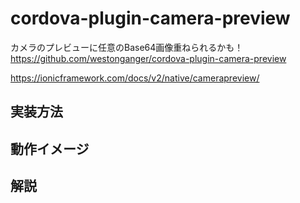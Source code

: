 
# cordova-plugin-camera-preview
カメラのプレビューに任意のBase64画像重ねられるかも！
https://github.com/westonganger/cordova-plugin-camera-preview

https://ionicframework.com/docs/v2/native/camerapreview/

## 実装方法



## 動作イメージ



## 解説
